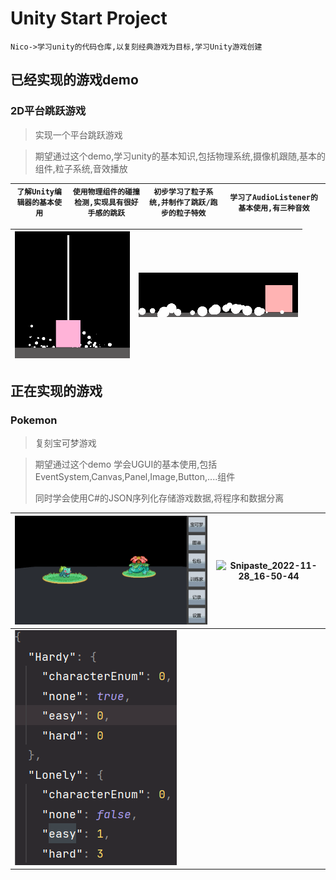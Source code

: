 ﻿# Unity Start Project

`Nico->学习unity的代码仓库,以复刻经典游戏为目标,学习Unity游戏创建`

## 已经实现的游戏demo

### 2D平台跳跃游戏

>实现一个平台跳跃游戏

> 期望通过这个demo,学习unity的基本知识,包括物理系统,摄像机跟随,基本的组件,粒子系统,音效播放

| `了解Unity编辑器的基本使用` | `使用物理组件的碰撞检测,实现具有很好手感的跳跃` | `初步学习了粒子系统,并制作了跳跃/跑步的粒子特效` | `学习了AudioListener的基本使用,有三种音效` |
| --------------------------- | ----------------------------------------------- | ------------------------------------------------ | ------------------------------------------ |

| ![Snipaste_2022-11-28_16-34-03](markdown_images/Snipaste_2022-11-28_16-33-48.png) | ![Snipaste_2022-11-28_16-33-48](markdown_images/Snipaste_2022-11-28_16-34-03.png) |
| ------------------------------------------------------------ | ------------------------------------------------------------ |

## 正在实现的游戏

### Pokemon

>复刻宝可梦游戏

>期望通过这个demo 学会UGUI的基本使用,包括EventSystem,Canvas,Panel,Image,Button,....组件
>
>同时学会使用C#的JSON序列化存储游戏数据,将程序和数据分离

| ![Snipaste_2022-11-28_16-50-50](markdown_images\Snipaste_2022-11-28_16-50-50.png) | ![Snipaste_2022-11-28_16-50-44](LearningUinty\markdown_images\Snipaste_2022-11-28_16-50-44.png) |
| ------------------------------------------------------------ | ------------------------------------------------------------ |
| ![Snipaste_2022-11-28_16-45-20](markdown_images\Snipaste_2022-11-28_16-45-20.png) |                                                              |

